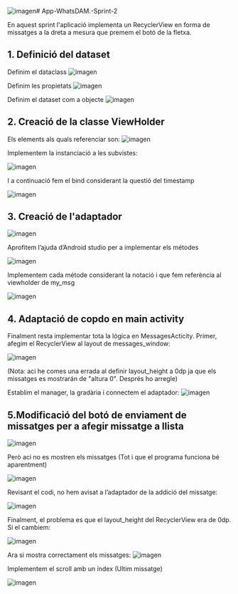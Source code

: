 ![imagen](https://github.com/alejandrorubio29/App-WhatsDAM.-Sprint-2/assets/145864071/497cb866-9e7b-4f6f-a473-2d041b7343a2)# App-WhatsDAM.-Sprint-2

En aquest sprint l'aplicació implementa un RecyclerView en forma de missatges a la dreta a mesura que premem el botó de la fletxa. 

## 1. Definició del dataset

Definim el dataclass
 ![imagen](https://github.com/alejandrorubio29/App-WhatsDAM.-Sprint-2/assets/145864071/a8f78c8d-a915-4da3-a566-a00af1974a72)

Definim les propietats
 ![imagen](https://github.com/alejandrorubio29/App-WhatsDAM.-Sprint-2/assets/145864071/bbb79590-b0ee-4d1a-9969-834cb4d81156)

Definim el dataset com a objecte
![imagen](https://github.com/alejandrorubio29/App-WhatsDAM.-Sprint-2/assets/145864071/e82f6ca3-23b6-4120-99e7-2717a8c3d8cd)

## 2. Creació de la classe ViewHolder

Els elements als quals referenciar son:
 ![imagen](https://github.com/alejandrorubio29/App-WhatsDAM.-Sprint-2/assets/145864071/1598a74f-f9ce-4f22-8885-ff67ab694ec6)

Implementem la instanciació a les subvistes:

![imagen](https://github.com/alejandrorubio29/App-WhatsDAM.-Sprint-2/assets/145864071/b29a4f90-6b7d-4d16-9845-f9ca5beeb1e7)

I a continuació fem el bind considerant la questió del timestamp 

![imagen](https://github.com/alejandrorubio29/App-WhatsDAM.-Sprint-2/assets/145864071/1590c99e-54de-47d9-a06c-eb1230142424)

## 3. Creació de l'adaptador
![imagen](https://github.com/alejandrorubio29/App-WhatsDAM.-Sprint-2/assets/145864071/5664c0f5-6ea5-4c6f-9b41-0c7ca9760527)

Aprofitem l’ajuda d’Android studio per a implementar els métodes

![imagen](https://github.com/alejandrorubio29/App-WhatsDAM.-Sprint-2/assets/145864071/ed5af630-2200-49ee-9414-ea9d450dd731)

Implementem cada métode considerant la notació i que fem referència al viewholder de my_msg

![imagen](https://github.com/alejandrorubio29/App-WhatsDAM.-Sprint-2/assets/145864071/d733cf9a-52a1-4312-b160-f67a923ae1b8)

## 4. Adaptació de copdo en main activity

Finalment resta implementar tota la lógica en MessagesActicity. Primer, afegim el RecyclerView al layout de messages_window:

![imagen](https://github.com/alejandrorubio29/App-WhatsDAM.-Sprint-2/assets/145864071/cff18f0c-ef7b-4e70-a5fd-4e7022bbf197)

(Nota: aci he comes una errada al definir layout_height a 0dp ja que els missatges es mostrarán de "altura 0". Després ho arregle)

Establim el manager, la gradària i connectem el adaptador:
 ![imagen](https://github.com/alejandrorubio29/App-WhatsDAM.-Sprint-2/assets/145864071/2e1c44f3-ec8c-4096-b2c2-a98697be16f0)

## 5.Modificació del botó de enviament de missatges per a afegir missatge a llista

 ![imagen](https://github.com/alejandrorubio29/App-WhatsDAM.-Sprint-2/assets/145864071/2cb81d33-1e90-45ba-a43e-ba113a7a5544)

Però aci no es mostren els missatges (Tot i que el programa funciona bé aparentment)

![imagen](https://github.com/alejandrorubio29/App-WhatsDAM.-Sprint-2/assets/145864071/e8fb6963-ed44-42ab-942b-c9849520c654)

Revisant el codi, no hem avisat a l’adaptador de la addició del missatge:

![imagen](https://github.com/alejandrorubio29/App-WhatsDAM.-Sprint-2/assets/145864071/c27fb98b-ff64-4774-9688-6f77891d5259)

Finalment, el problema es que el layout_height del RecyclerView era de 0dp. Si el cambiem:

 ![imagen](https://github.com/alejandrorubio29/App-WhatsDAM.-Sprint-2/assets/145864071/27de2231-2e75-42de-8ec9-5230a9615fed)

Ara si mostra correctament els missatges:
![imagen](https://github.com/alejandrorubio29/App-WhatsDAM.-Sprint-2/assets/145864071/dc3e9a96-7e03-4663-9e38-10ab02b5fc04)

Implementem el scroll amb un índex (Ultim missatge)

![imagen](https://github.com/alejandrorubio29/App-WhatsDAM.-Sprint-2/assets/145864071/9a3ed540-4186-4793-adc9-f56a4b42a24d)


